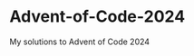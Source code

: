 # Advent-of-Code-2024
My solutions to Advent of Code 2024

<!-- AOC TILES BEGIN -->
<!-- AOC TILES END -->
